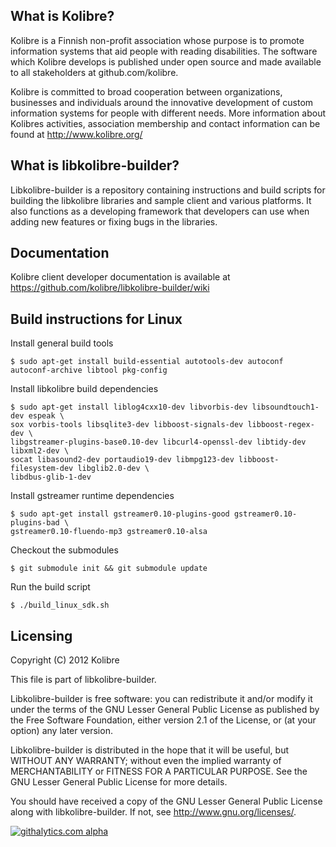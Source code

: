 What is Kolibre?
---------------------------------
Kolibre is a Finnish non-profit association whose purpose is to promote
information systems that aid people with reading disabilities. The software
which Kolibre develops is published under open source and made available to all
stakeholders at github.com/kolibre.

Kolibre is committed to broad cooperation between organizations, businesses and
individuals around the innovative development of custom information systems for
people with different needs. More information about Kolibres activities, association 
membership and contact information can be found at http://www.kolibre.org/


What is libkolibre-builder?
---------------------------------
Libkolibre-builder is a repository containing instructions and build scripts for
building the libkolibre libraries and sample client and various platforms. It
also functions as a developing framework that developers can use when adding new
features or fixing bugs in the libraries.


Documentation
---------------------------------
Kolibre client developer documentation is available at 
https://github.com/kolibre/libkolibre-builder/wiki


Build instructions for Linux
---------------------------------

Install general build tools

    $ sudo apt-get install build-essential autotools-dev autoconf autoconf-archive libtool pkg-config

Install libkolibre build dependencies

    $ sudo apt-get install liblog4cxx10-dev libvorbis-dev libsoundtouch1-dev espeak \
    sox vorbis-tools libsqlite3-dev libboost-signals-dev libboost-regex-dev \
    libgstreamer-plugins-base0.10-dev libcurl4-openssl-dev libtidy-dev libxml2-dev \
    socat libasound2-dev portaudio19-dev libmpg123-dev libboost-filesystem-dev libglib2.0-dev \
    libdbus-glib-1-dev

Install gstreamer runtime dependencies

    $ sudo apt-get install gstreamer0.10-plugins-good gstreamer0.10-plugins-bad \
    gstreamer0.10-fluendo-mp3 gstreamer0.10-alsa

Checkout the submodules

    $ git submodule init && git submodule update

Run the build script

    $ ./build_linux_sdk.sh


Licensing
---------------------------------
Copyright (C) 2012 Kolibre

This file is part of libkolibre-builder.

Libkolibre-builder is free software: you can redistribute it and/or modify
it under the terms of the GNU Lesser General Public License as published by
the Free Software Foundation, either version 2.1 of the License, or
(at your option) any later version.

Libkolibre-builder is distributed in the hope that it will be useful,
but WITHOUT ANY WARRANTY; without even the implied warranty of
MERCHANTABILITY or FITNESS FOR A PARTICULAR PURPOSE.  See the
GNU Lesser General Public License for more details.

You should have received a copy of the GNU Lesser General Public License
along with libkolibre-builder. If not, see <http://www.gnu.org/licenses/>.

[![githalytics.com alpha](https://cruel-carlota.pagodabox.com/6d0b0d8cebf269e4f560f54b94609b8a "githalytics.com")](http://githalytics.com/kolibre/libkolibre-builder)
